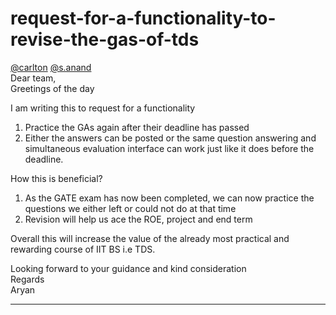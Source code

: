 # request-for-a-functionality-to-revise-the-gas-of-tds

[@carlton](/u/carlton) [@s.anand](/u/s.anand)  
Dear team,  
Greetings of the day

I am writing this to request for a functionality

1. Practice the GAs again after their deadline has passed
2. Either the answers can be posted or the same question answering and simultaneous evaluation interface can work just like it does before the deadline.

How this is beneficial?

1. As the GATE exam has now been completed, we can now practice the questions we either left or could not do at that time
2. Revision will help us ace the ROE, project and end term

Overall this will increase the value of the already most practical and rewarding course of IIT BS i.e TDS.

Looking forward to your guidance and kind consideration  
Regards  
Aryan

---

